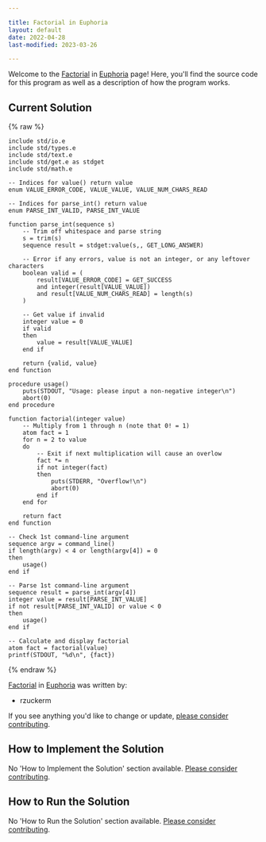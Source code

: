 ```yaml
---

title: Factorial in Euphoria
layout: default
date: 2022-04-28
last-modified: 2023-03-26

---
```


Welcome to the [Factorial](https://sampleprograms.io/projects/factorial) in [Euphoria](https://sampleprograms.io/languages/euphoria) page! Here, you'll find the source code for this program as well as a description of how the program works.

## Current Solution

{% raw %}

```euphoria
include std/io.e
include std/types.e
include std/text.e
include std/get.e as stdget
include std/math.e

-- Indices for value() return value
enum VALUE_ERROR_CODE, VALUE_VALUE, VALUE_NUM_CHARS_READ

-- Indices for parse_int() return value
enum PARSE_INT_VALID, PARSE_INT_VALUE

function parse_int(sequence s)
    -- Trim off whitespace and parse string
    s = trim(s)
    sequence result = stdget:value(s,, GET_LONG_ANSWER)

    -- Error if any errors, value is not an integer, or any leftover characters
    boolean valid = (
        result[VALUE_ERROR_CODE] = GET_SUCCESS
        and integer(result[VALUE_VALUE])
        and result[VALUE_NUM_CHARS_READ] = length(s)
    )

    -- Get value if invalid
    integer value = 0
    if valid
    then
        value = result[VALUE_VALUE]
    end if

    return {valid, value}
end function

procedure usage()
    puts(STDOUT, "Usage: please input a non-negative integer\n")
    abort(0)
end procedure

function factorial(integer value)
    -- Multiply from 1 through n (note that 0! = 1)
    atom fact = 1
    for n = 2 to value
    do
        -- Exit if next multiplication will cause an overlow
        fact *= n
        if not integer(fact)
        then
            puts(STDERR, "Overflow!\n")
            abort(0)
        end if
    end for

    return fact
end function

-- Check 1st command-line argument
sequence argv = command_line()
if length(argv) < 4 or length(argv[4]) = 0
then
    usage()
end if

-- Parse 1st command-line argument
sequence result = parse_int(argv[4])
integer value = result[PARSE_INT_VALUE]
if not result[PARSE_INT_VALID] or value < 0
then
    usage()
end if

-- Calculate and display factorial
atom fact = factorial(value)
printf(STDOUT, "%d\n", {fact})
```

{% endraw %}

[Factorial](https://sampleprograms.io/projects/factorial) in [Euphoria](https://sampleprograms.io/languages/euphoria) was written by:

- rzuckerm

If you see anything you'd like to change or update, [please consider contributing](https://github.com/TheRenegadeCoder/sample-programs).

## How to Implement the Solution

No 'How to Implement the Solution' section available. [Please consider contributing](https://github.com/TheRenegadeCoder/sample-programs-website).

## How to Run the Solution

No 'How to Run the Solution' section available. [Please consider contributing](https://github.com/TheRenegadeCoder/sample-programs-website).